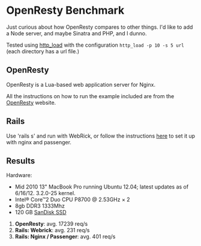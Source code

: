 OpenResty Benchmark
===================

Just curious about how OpenResty compares to other things. I'd
like to add a Node server, and maybe Sinatra and PHP, and I dunno.

Tested using [http_load](http://www.acme.com/software/http_load/) with
the configuration `http_load -p 10 -s 5 url` (each directory has a url file.)


OpenResty
---------
OpenResty is a Lua-based web application server for Nginx.

All the instructions on how to run the example included are from
the [OpenResty](http://openresty.org) website.

Rails
-----
Use 'rails s' and run with WebRick, or follow the instructions
[here](http://thekindofme.wordpress.com/2010/10/24/rails-3-on-ubuntu-10-10-with-rvm-passenger-and-nginx/)
to set it up with nginx and passenger.


Results
-------

Hardware:

* Mid 2010 13" MacBook Pro running Ubuntu 12.04; latest updates as of 6/16/12. 3.2.0-25 kernel.
* Intel® Core™2 Duo CPU P8700 @ 2.53GHz × 2
* 8gb DDR3 1333Mhz
* 120 GB [SanDisk SSD](http://www.newegg.com/Product/Product.aspx?Item=N82E16820171567)

1. **OpenResty**: avg. 17239 req/s
2. **Rails: Webrick**: avg. 231 req/s
3. **Rails: Nginx / Passenger**: avg. 401 req/s
